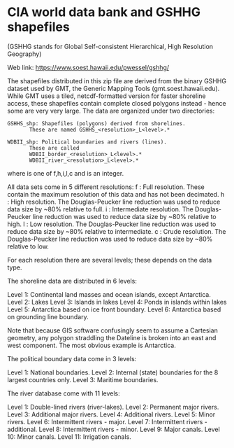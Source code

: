#	CIA world data bank and GSHHG shapefiles

(GSHHG stands for Global Self-consistent Hierarchical, High Resolution Geography)

Web link: https://www.soest.hawaii.edu/pwessel/gshhg/

The shapefiles distributed in this zip file are derived from the binary
GSHHG dataset used by GMT, the Generic Mapping Tools (gmt.soest.hawaii.edu).
While GMT uses a tiled, netcdf-formatted version for faster shoreline access,
these shapefiles contain complete closed polygons instead - hence some are
very very large.  The data are organized under two directories:

	GSHHS_shp: Shapefiles (polygons) derived from shorelines.
		   These are named GSHHS_<resolution>_L<level>.*

	WDBII_shp: Political boundaries and rivers (lines).
		   These are called
		   WDBII_border_<resolution>_L<level>.*
		   WDBII_river_<resolution>_L<level>.*

where <resolution> is one of f,h,i,l,c and <level> is an integer.

All data sets come in 5 different resolutions:
	f : Full resolution.  These contain the maximum resolution
	    of this data and has not been decimated.
	h : High resolution.  The Douglas-Peucker line reduction was
	    used to reduce data size by ~80% relative to full.
	i : Intermediate resolution.  The Douglas-Peucker line reduction was
	    used to reduce data size by ~80% relative to high.
	l : Low resolution.  The Douglas-Peucker line reduction was
	    used to reduce data size by ~80% relative to intermediate.
	c : Crude resolution.  The Douglas-Peucker line reduction was
	    used to reduce data size by ~80% relative to low.

For each resolution there are several levels; these depends on the data type.

The shoreline data are distributed in 6 levels:

Level 1: Continental land masses and ocean islands, except Antarctica.
Level 2: Lakes
Level 3: Islands in lakes
Level 4: Ponds in islands within lakes
Level 5: Antarctica based on ice front boundary.
Level 6: Antarctica based on grounding line boundary.

Note that because GIS software confusingly seem to assume a Cartesian geometry,
any polygon straddling the Dateline is broken into an east and west component.
The most obvious example is Antarctica.

The political boundary data come in 3 levels:

Level 1: National boundaries.
Level 2: Internal (state) boundaries for the 8 largest countries only.
Level 3: Maritime boundaries.

The river database come with 11 levels:

Level  1: Double-lined rivers (river-lakes).
Level  2: Permanent major rivers.
Level  3: Additional major rivers.
Level  4: Additional rivers.
Level  5: Minor rivers.
Level  6: Intermittent rivers - major.
Level  7: Intermittent rivers - additional.
Level  8: Intermittent rivers - minor.
Level  9: Major canals.
Level 10: Minor canals.
Level 11: Irrigation canals.
